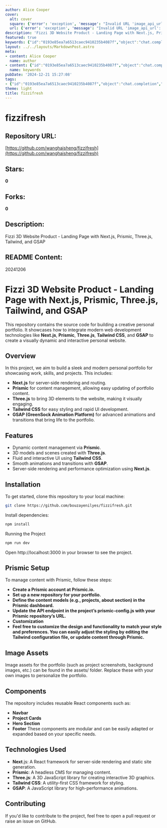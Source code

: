 ```yaml
---
author: Alice Cooper
cover:
  alt: cover
  square: {'error': 'exception', 'message': "Invalid URL 'image_api_url': No scheme supplied. Perhaps you meant https://image_api_url?"}
  url: {'error': 'exception', 'message': "Invalid URL 'image_api_url': No scheme supplied. Perhaps you meant https://image_api_url?"}
description: 'Fizzi 3D Website Product - Landing Page with Next.js, Prismic, Three.js, Tailwind, and GSAP'
featured: true
keywords: {"id":"0193e85ea7a6513caec9410235b4087f","object":"chat.completion","created":1734770337,"model":"Qwen/Qwen2.5-7B-Instruct","choices":[{"index":0,"message":{"role":"assistant","content":"### Keywords\n- Next.js\n- Prismic\n- Three.js\n- Tailwind CSS\n- GSAP\n- server-side rendering\n- content management\n- 3D graphics\n- interactive UI\n- animations\n- React\n- server-side rendering\n- static site generation\n\n### Tags\n- #WebDevelopment\n- #Nextjs\n- #Prismic\n- #Threejs\n- #TailwindCSS\n- #GSAP\n- #CreativePortfolio\n- #ContentManagement\n- #3DWebsite\n- #InteractiveUI\n- #DynamicContent\n- #ServerSideRendering\n- #ModernWebDevelopment\n- #Animation\n- #FrontendDevelopment\n- #ReactComponents\n- #ResponsiveDesign\n- #WebPortfolio\n- #InteractiveDesign"},"finish_reason":"stop"}],"usage":{"prompt_tokens":746,"completion_tokens":160,"total_tokens":906},"system_fingerprint":""}
layout: ../../layouts/MarkdownPost.astro
meta:
- content: Alice Cooper
  name: author
- content: {"id":"0193e85ea7a6513caec9410235b4087f","object":"chat.completion","created":1734770337,"model":"Qwen/Qwen2.5-7B-Instruct","choices":[{"index":0,"message":{"role":"assistant","content":"### Keywords\n- Next.js\n- Prismic\n- Three.js\n- Tailwind CSS\n- GSAP\n- server-side rendering\n- content management\n- 3D graphics\n- interactive UI\n- animations\n- React\n- server-side rendering\n- static site generation\n\n### Tags\n- #WebDevelopment\n- #Nextjs\n- #Prismic\n- #Threejs\n- #TailwindCSS\n- #GSAP\n- #CreativePortfolio\n- #ContentManagement\n- #3DWebsite\n- #InteractiveUI\n- #DynamicContent\n- #ServerSideRendering\n- #ModernWebDevelopment\n- #Animation\n- #FrontendDevelopment\n- #ReactComponents\n- #ResponsiveDesign\n- #WebPortfolio\n- #InteractiveDesign"},"finish_reason":"stop"}],"usage":{"prompt_tokens":746,"completion_tokens":160,"total_tokens":906},"system_fingerprint":""}
  name: keywords
pubDate: '2024-12-21 15:27:08'
tags:
- {"id":"0193e85ea7a6513caec9410235b4087f","object":"chat.completion","created":1734770337,"model":"Qwen/Qwen2.5-7B-Instruct","choices":[{"index":0,"message":{"role":"assistant","content":"### Keywords\n- Next.js\n- Prismic\n- Three.js\n- Tailwind CSS\n- GSAP\n- server-side rendering\n- content management\n- 3D graphics\n- interactive UI\n- animations\n- React\n- server-side rendering\n- static site generation\n\n### Tags\n- #WebDevelopment\n- #Nextjs\n- #Prismic\n- #Threejs\n- #TailwindCSS\n- #GSAP\n- #CreativePortfolio\n- #ContentManagement\n- #3DWebsite\n- #InteractiveUI\n- #DynamicContent\n- #ServerSideRendering\n- #ModernWebDevelopment\n- #Animation\n- #FrontendDevelopment\n- #ReactComponents\n- #ResponsiveDesign\n- #WebPortfolio\n- #InteractiveDesign"},"finish_reason":"stop"}],"usage":{"prompt_tokens":746,"completion_tokens":160,"total_tokens":906},"system_fingerprint":""}
theme: light
title: fizzifresh
---
```


# fizzifresh

## Repository URL: 
[https://github.com/wanghaisheng/fizzifresh](https://github.com/wanghaisheng/fizzifresh)

## Stars: 
**0**

## Forks: 
**0**

## Description: 
Fizzi 3D Website Product - Landing Page with Next.js, Prismic, Three.js, Tailwind, and GSAP

## README Content: 
20241206

# Fizzi 3D Website Product - Landing Page with Next.js, Prismic, Three.js, Tailwind, and GSAP

This repository contains the source code for building a creative personal portfolio. It showcases how to integrate modern web development technologies like **Next.js**, **Prismic**, **Three.js**, **Tailwind CSS**, and **GSAP** to create a visually dynamic and interactive personal website.

## Overview

In this project, we aim to build a sleek and modern personal portfolio for showcasing work, skills, and projects. This includes:
- **Next.js** for server-side rendering and routing.
- **Prismic** for content management, allowing easy updating of portfolio content.
- **Three.js** to bring 3D elements to the website, making it visually engaging.
- **Tailwind CSS** for easy styling and rapid UI development.
- **GSAP (GreenSock Animation Platform)** for advanced animations and transitions that bring life to the portfolio.

## Features

- Dynamic content management via **Prismic**.
- 3D models and scenes created with **Three.js**.
- Fluid and interactive UI using **Tailwind CSS**.
- Smooth animations and transitions with **GSAP**.
- Server-side rendering and performance optimization using **Next.js**.

## Installation

To get started, clone this repository to your local machine:

```bash
git clone https://github.com/bouzayenilyes/fizzifresh.git
```
Install dependencies:

```bash 
npm install
```
Running the Project

```bash 
npm run dev
```
Open http://localhost:3000 in your browser to see the project.

## Prismic Setup
To manage content with Prismic, follow these steps:

- **Create a Prismic account at Prismic.io.**
- **Set up a new repository for your portfolio.**
- **Define the content models (e.g., projects, about section) in the Prismic dashboard.**
- **Update the API endpoint in the project’s prismic-config.js with your Prismic repository’s URL.**
- **Customization**
- **Feel free to customize the design and functionality to match your style and preferences. You can easily adjust the styling by editing the Tailwind configuration file, or update content through Prismic.**

## Image Assets
Image assets for the portfolio (such as project screenshots, background images, etc.) can be found in the assets/ folder. Replace these with your own images to personalize the portfolio.

## Components
The repository includes reusable React components such as:

- **Navbar**
- **Project Cards**
- **Hero Section**
- **Footer**
These components are modular and can be easily adapted or expanded based on your specific needs.

## Technologies Used
- **Next**.js: A React framework for server-side rendering and static site generation.
- **Prismic**: A headless CMS for managing content.
- **Three.js**: A 3D JavaScript library for creating interactive 3D graphics.
- **Tailwind CSS**: A utility-first CSS framework for styling.
- **GSAP**: A JavaScript library for high-performance animations.
## Contributing
If you'd like to contribute to the project, feel free to open a pull request or raise an issue on GitHub.

